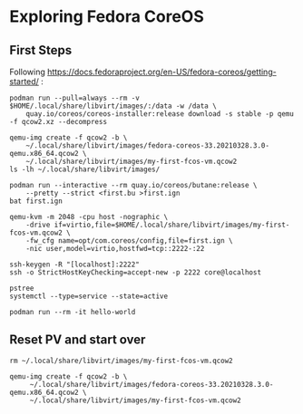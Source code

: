 # Exploring Fedora CoreOS

## First Steps

Following https://docs.fedoraproject.org/en-US/fedora-coreos/getting-started/ :

    podman run --pull=always --rm -v $HOME/.local/share/libvirt/images/:/data -w /data \
        quay.io/coreos/coreos-installer:release download -s stable -p qemu -f qcow2.xz --decompress

    qemu-img create -f qcow2 -b \
        ~/.local/share/libvirt/images/fedora-coreos-33.20210328.3.0-qemu.x86_64.qcow2 \
        ~/.local/share/libvirt/images/my-first-fcos-vm.qcow2
    ls -lh ~/.local/share/libvirt/images/

    podman run --interactive --rm quay.io/coreos/butane:release \
        --pretty --strict <first.bu >first.ign
    bat first.ign

    qemu-kvm -m 2048 -cpu host -nographic \
        -drive if=virtio,file=$HOME/.local/share/libvirt/images/my-first-fcos-vm.qcow2 \
        -fw_cfg name=opt/com.coreos/config,file=first.ign \
        -nic user,model=virtio,hostfwd=tcp::2222-:22

    ssh-keygen -R "[localhost]:2222"
    ssh -o StrictHostKeyChecking=accept-new -p 2222 core@localhost

    pstree
    systemctl --type=service --state=active

    podman run --rm -it hello-world


## Reset PV and start over

    rm ~/.local/share/libvirt/images/my-first-fcos-vm.qcow2

    qemu-img create -f qcow2 -b \
         ~/.local/share/libvirt/images/fedora-coreos-33.20210328.3.0-qemu.x86_64.qcow2 \
         ~/.local/share/libvirt/images/my-first-fcos-vm.qcow2
